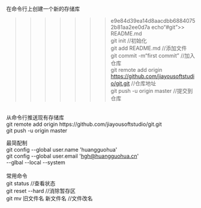在命令行上创建一个新的存储库<br/>
>>>>>>> e9e84d39ea14d8aacdbb68840752b81aa2ee0d7a
echo“#git”>> README.md <br/>
git init //初始化<br/>
git add README.md //添加文件<br/>
git commit -m“first commit” //加入仓库<br/>
git remote add origin https://github.com/jiayousoftstudio/git.git //仓库地址<br/>
git push -u origin master  //提交到仓库<br/>
<br/>
从命令行推送现有存储库<br/>
git remote add origin https://github.com/jiayousoftstudio/git.git<br/>
git push -u origin master<br/>

最简配制<br/>
git config --global user.name 'huangguohua'<br/>
git config --global user.email 'hgh@huangguohua.cn'<br/>
--glbal   --local    --system<br/>
<br/>
常用命令<br/>
git status //查看状态<br/>
git reset --hard //消除暂存区<br/>
git mv 旧文件名 新文件名 //文件改名
